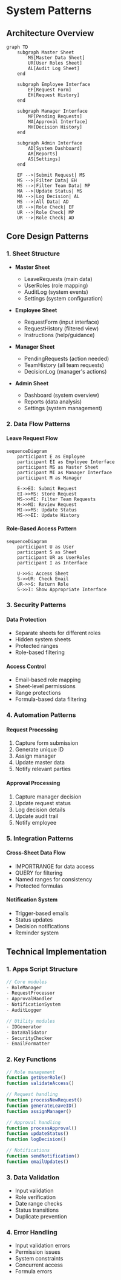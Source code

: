 # System Patterns

## Architecture Overview

```mermaid
graph TD
    subgraph Master Sheet
        MS[Master Data Sheet]
        UR[User Roles Sheet]
        AL[Audit Log Sheet]
    end

    subgraph Employee Interface
        EF[Request Form]
        EH[Request History]
    end

    subgraph Manager Interface
        MP[Pending Requests]
        MA[Approval Interface]
        MH[Decision History]
    end

    subgraph Admin Interface
        AD[System Dashboard]
        AR[Reports]
        AS[Settings]
    end

    EF -->|Submit Request| MS
    MS -->|Filter Data| EH
    MS -->|Filter Team Data| MP
    MA -->|Update Status| MS
    MA -->|Log Decision| AL
    MS -->|All Data| AD
    UR -->|Role Check| EF
    UR -->|Role Check| MP
    UR -->|Role Check| AD
```

## Core Design Patterns

### 1. Sheet Structure
- **Master Sheet**
  - LeaveRequests (main data)
  - UserRoles (role mapping)
  - AuditLog (system events)
  - Settings (system configuration)

- **Employee Sheet**
  - RequestForm (input interface)
  - RequestHistory (filtered view)
  - Instructions (help/guidance)

- **Manager Sheet**
  - PendingRequests (action needed)
  - TeamHistory (all team requests)
  - DecisionLog (manager's actions)

- **Admin Sheet**
  - Dashboard (system overview)
  - Reports (data analysis)
  - Settings (system management)

### 2. Data Flow Patterns

#### Leave Request Flow
```mermaid
sequenceDiagram
    participant E as Employee
    participant EI as Employee Interface
    participant MS as Master Sheet
    participant MI as Manager Interface
    participant M as Manager

    E->>EI: Submit Request
    EI->>MS: Store Request
    MS->>MI: Filter Team Requests
    M->>MI: Review Request
    MI->>MS: Update Status
    MS->>EI: Update History
```

#### Role-Based Access Pattern
```mermaid
sequenceDiagram
    participant U as User
    participant S as Sheet
    participant UR as UserRoles
    participant I as Interface

    U->>S: Access Sheet
    S->>UR: Check Email
    UR->>S: Return Role
    S->>I: Show Appropriate Interface
```

### 3. Security Patterns

#### Data Protection
- Separate sheets for different roles
- Hidden system sheets
- Protected ranges
- Role-based filtering

#### Access Control
- Email-based role mapping
- Sheet-level permissions
- Range protections
- Formula-based data filtering

### 4. Automation Patterns

#### Request Processing
1. Capture form submission
2. Generate unique ID
3. Assign manager
4. Update master data
5. Notify relevant parties

#### Approval Processing
1. Capture manager decision
2. Update request status
3. Log decision details
4. Update audit trail
5. Notify employee

### 5. Integration Patterns

#### Cross-Sheet Data Flow
- IMPORTRANGE for data access
- QUERY for filtering
- Named ranges for consistency
- Protected formulas

#### Notification System
- Trigger-based emails
- Status updates
- Decision notifications
- Reminder system

## Technical Implementation

### 1. Apps Script Structure
```javascript
// Core modules
- RoleManager
- RequestProcessor
- ApprovalHandler
- NotificationSystem
- AuditLogger

// Utility modules
- IDGenerator
- DataValidator
- SecurityChecker
- EmailFormatter
```

### 2. Key Functions
```javascript
// Role management
function getUserRole()
function validateAccess()

// Request handling
function processNewRequest()
function generateLeaveID()
function assignManager()

// Approval handling
function processApproval()
function updateStatus()
function logDecision()

// Notifications
function sendNotification()
function emailUpdates()
```

### 3. Data Validation
- Input validation
- Role verification
- Date range checks
- Status transitions
- Duplicate prevention

### 4. Error Handling
- Input validation errors
- Permission issues
- System constraints
- Concurrent access
- Formula errors
